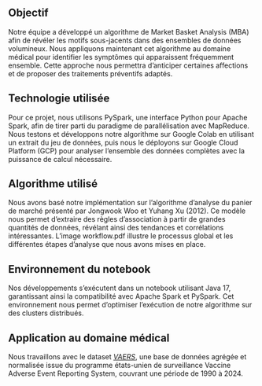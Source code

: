 ## Objectif

Notre équipe a développé un algorithme de Market Basket Analysis (MBA) afin de révéler les motifs sous-jacents dans des ensembles de données volumineux. Nous appliquons maintenant cet algorithme au domaine médical pour identifier les symptômes qui apparaissent fréquemment ensemble. Cette approche nous permettra d’anticiper certaines affections et de proposer des traitements préventifs adaptés.

## Technologie utilisée

Pour ce projet, nous utilisons PySpark, une interface Python pour Apache Spark, afin de tirer parti du paradigme de parallélisation avec MapReduce. Nous testons et développons notre algorithme sur Google Colab en utilisant un extrait du jeu de données, puis nous le déployons sur Google Cloud Platform (GCP) pour analyser l’ensemble des données complètes avec la puissance de calcul nécessaire.

## Algorithme utilisé

Nous avons basé notre implémentation sur l’algorithme d’analyse du panier de marché présenté par Jongwook Woo et Yuhang Xu (2012). Ce modèle nous permet d’extraire des règles d’association à partir de grandes quantités de données, révélant ainsi des tendances et corrélations intéressantes. L’image workflow.pdf illustre le processus global et les différentes étapes d’analyse que nous avons mises en place.

## Environnement du notebook

Nos développements s’exécutent dans un notebook utilisant Java 17, garantissant ainsi la compatibilité avec Apache Spark et PySpark. Cet environnement nous permet d’optimiser l’exécution de notre algorithme sur des clusters distribués.

## Application au domaine médical

Nous travaillons avec le dataset [*VAERS*](https://vaers.hhs.gov/index.html), une base de données agrégée et normalisée issue du programme états-unien de surveillance Vaccine Adverse Event Reporting System, couvrant une période de 1990 à 2024. 

